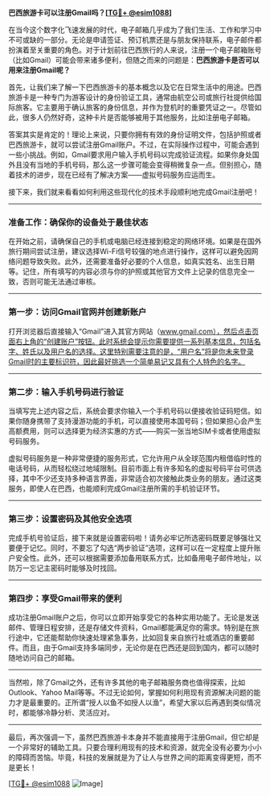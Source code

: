 **巴西旅游卡可以注册Gmail吗？[[TG💪+ @esim1088](https://t.me/s/esim1088)]**

在当今这个数字化飞速发展的时代，电子邮箱几乎成为了我们生活、工作和学习中不可或缺的一部分。无论是申请签证、预订机票还是与朋友保持联系，电子邮件都扮演着至关重要的角色。对于计划前往巴西旅行的人来说，注册一个电子邮箱账号（比如Gmail）可能会带来诸多便利，但随之而来的问题是：**巴西旅游卡是否可以用来注册Gmail呢？**

首先，让我们来了解一下巴西旅游卡的基本概念以及它在日常生活中的用途。巴西旅游卡是一种专门为游客设计的身份验证工具，通常由航空公司或旅行社提供给国际旅客。它主要用于确认旅客的身份信息，并作为登机时的重要凭证之一。尽管如此，很多人仍然好奇，这种卡片是否能够被用于其他服务，比如注册电子邮箱。

答案其实是肯定的！理论上来说，只要你拥有有效的身份证明文件，包括护照或者巴西旅游卡，就可以尝试注册Gmail账户。不过，在实际操作过程中，可能会遇到一些小挑战。例如，Gmail要求用户输入手机号码以完成验证流程。如果你身处国外且没有当地的手机号码，那么这一步骤可能会变得稍微复杂一点。但别担心，随着技术的进步，现在已经有了解决方案——虚拟号码服务应运而生。

接下来，我们就来看看如何利用这些现代化的技术手段顺利地完成Gmail注册吧！

---

### **准备工作：确保你的设备处于最佳状态**
在开始之前，请确保自己的手机或电脑已经连接到稳定的网络环境。如果是在国外旅行期间尝试注册，建议选择Wi-Fi信号较强的地点进行操作，这样可以避免因网络问题导致失败。此外，还需要准备好必要的个人信息，如真实姓名、出生日期等。记住，所有填写的内容必须与你的护照或其他官方文件上记录的信息完全一致，否则可能无法通过审核。

---

### **第一步：访问Gmail官网并创建新账户**
打开浏览器后直接输入“Gmail”进入其官方网站（www.gmail.com），然后点击页面右上角的“创建账户”按钮。此时系统会提示你需要提供一系列基本信息，包括名字、姓氏以及用户名的选择。这里特别需要注意的是，“用户名”将是你未来登录Gmail时的主要标识符，因此最好挑选一个简单易记又具有个人特色的名字。

---

### **第二步：输入手机号码进行验证**
当填写完上述内容之后，系统会要求你输入一个手机号码以便接收验证码短信。如果你随身携带了支持漫游功能的手机，可以直接使用本国号码；但如果担心会产生高额费用，则可以选择更为经济实惠的方式——购买一张当地SIM卡或者使用虚拟号码服务。

虚拟号码服务是一种非常便捷的服务形式，它允许用户从全球范围内租借临时性的电话号码，从而轻松绕过地域限制。目前市面上有许多知名的虚拟号码平台可供选择，其中不少还支持多种语言界面，非常适合初次接触此类业务的朋友。通过这类服务，即使人在巴西，也能顺利完成Gmail注册所需的手机验证环节。

---

### **第三步：设置密码及其他安全选项**
完成手机号验证后，接下来就是设置密码啦！请务必牢记所选密码既要足够强壮又要便于记忆。同时，不要忘了勾选“两步验证”选项，这样可以在一定程度上提升账户安全性。此外，还可以根据需要添加备用联系方式，比如备用电子邮件地址，以防万一忘记主密码时能够及时找回。

---

### **第四步：享受Gmail带来的便利**
成功注册Gmail账户之后，你可以立即开始享受它的各种实用功能了。无论是发送邮件、管理日程安排，还是存储文件资料，Gmail都能满足你的需求。特别是在旅行途中，它还能帮助你快速处理紧急事务，比如回复来自旅行社或酒店的重要邮件。而且，由于Gmail支持多端同步，无论你是在巴西还是回到国内，都可以随时随地访问自己的邮箱。

---

当然啦，除了Gmail之外，还有许多其他的电子邮箱服务商也值得探索，比如Outlook、Yahoo Mail等等。不过无论如何，掌握如何利用现有资源解决问题的能力才是最重要的。正所谓“授人以鱼不如授人以渔”，希望大家以后再遇到类似情况时，都能够冷静分析、灵活应对。

---

最后，再次强调一下，虽然巴西旅游卡本身并不能直接用于注册Gmail，但它却是一个非常好的辅助工具。只要合理利用现有的技术和资源，就完全没有必要为小小的障碍而苦恼。毕竟，科技的发展就是为了让人与世界之间的距离变得更短，而不是更长！

[[TG💪+ @esim1088](https://t.me/s/esim1088) ![Image](https://i.postimg.cc/4NQfJmqS/Snipaste-2025-05-13-00-14-12.png)]
